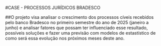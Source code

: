 #CASE - PROCESSOS JURÍDICOS BRADESCO

##O projeto visa analisar o crescimento dos processos cíveis recebidos pelo banco Bradesco no primeiro semestre do ano de 2025 (janeiro a junho) e analisar fatores que possam ter influenciado esse resultado, possíveis soluções e fazer uma previsão com modelos de estastístico de como será essa evolução nos próximos meses deste ano.

